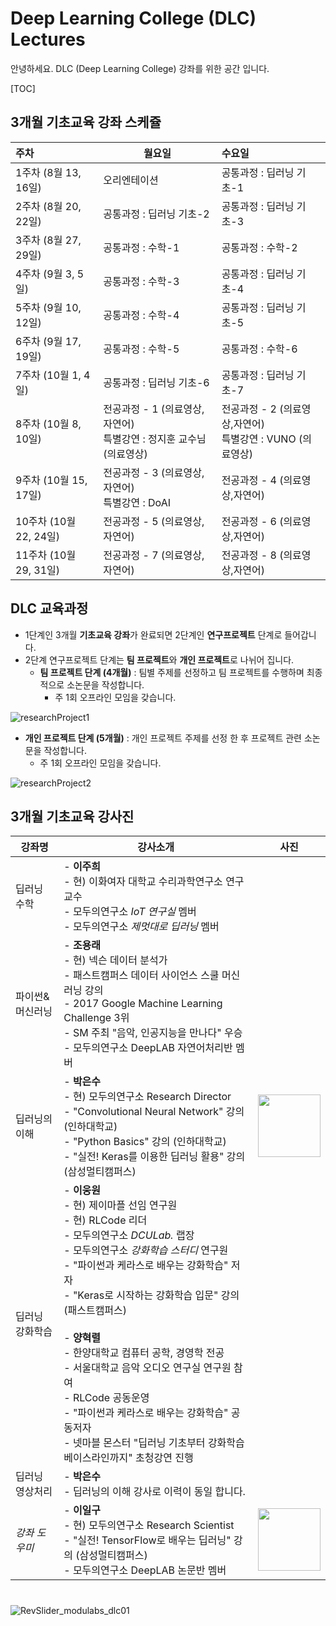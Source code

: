 # Deep Learning College (DLC) Lectures

안녕하세요. DLC (Deep Learning College) 강좌를 위한 공간 입니다.

[TOC]

## 3개월 기초교육 강좌 스케쥴 

| 주차                    | 월요일                                                       | 수요일                                                       |
| :---------------------- | ------------------------------------------------------------ | :----------------------------------------------------------- |
| 1주차  (8월 13, 16일)   | 오리엔테이션                                                 | 공통과정 : 딥러닝 기초-1                                     |
| 2주차  (8월 20, 22일)   | 공통과정 : 딥러닝 기초-2                                     | 공통과정 : 딥러닝 기초-3                                     |
| 3주차  (8월 27, 29일)   | 공통과정 : 수학-1                                            | 공통과정 : 수학-2                                            |
| 4주차  (9월 3, 5일)     | 공통과정 : 수학-3                                            | 공통과정 : 딥러닝 기초-4                                     |
| 5주차  (9월 10, 12일)   | 공통과정 : 수학-4                                            | 공통과정 : 딥러닝 기초-5                                     |
| 6주차  (9월 17, 19일)   | 공통과정 : 수학-5                                            | 공통과정 : 수학-6                                            |
| 7주차  (10월 1, 4일)    | 공통과정 : 딥러닝 기초-6                                     | 공통과정 : 딥러닝 기초-7                                     |
| 8주차  (10월 8, 10일)   | 전공과정 - 1 (의료영상,자연어)<br />특별강연 : 정지훈 교수님 (의료영상) | 전공과정 - 2 (의료영상,자연어)<br />특별강연 : VUNO (의료영상) |
| 9주차  (10월 15, 17일)  | 전공과정 - 3 (의료영상,자연어)<br />특별강연 : DoAI          | 전공과정 - 4 (의료영상,자연어)                               |
| 10주차  (10월 22, 24일) | 전공과정 - 5 (의료영상,자연어)                               | 전공과정 - 6 (의료영상,자연어)                               |
| 11주차  (10월 29, 31일) | 전공과정 - 7 (의료영상,자연어)                               | 전공과정 - 8 (의료영상,자연어)                               |



## DLC 교육과정

- 1단계인 3개월 **기초교육 강좌**가 완료되면 2단계인 **연구프로젝트** 단계로 들어갑니다.
- 2단계 연구프로젝트 단계는 **팀 프로젝트**와 **개인 프로젝트**로 나뉘어 집니다.
  - **팀 프로젝트 단계 (4개월)** : 팀별 주제를 선정하고 팀 프로젝트를 수행하며 최종적으로 소논문을 작성합니다.
    - 주 1회 오프라인 모임을 갖습니다.

![researchProject1](./images/researchProject1.png)

- **개인 프로젝트 단계 (5개월)** : 개인 프로젝트 주제를 선정 한 후 프로젝트 관련 소논문을 작성합니다.
  - 주 1회 오프라인 모임을 갖습니다.

![researchProject2](./images/researchProject2.png)



## 3개월 기초교육 강사진 

| 강좌명      | 강사소개                                     | 사진                                       |
| -------- | ---------------------------------------- | ---------------------------------------- |
| 딥러닝 수학   | - **이주희**<br /> - 현) 이화여자 대학교 수리과학연구소 연구교수<br /> - 모두의연구소 *IoT 연구실* 멤버<br /> - 모두의연구소 *제멋대로 딥러닝* 멤버 |                                          |
| 파이썬&머신러닝 | - **조용래** <br /> - 현) 넥슨 데이터 분석가<br /> - 패스트캠퍼스 데이터 사이언스 스쿨 머신러닝 강의 <br /> - 2017 Google Machine Learning Challenge 3위<br /> - SM 주최 "음악, 인공지능을 만나다" 우승<br /> - 모두의연구소 DeepLAB 자연어처리반 멤버 |                                          |
| 딥러닝의 이해  | - **박은수**<br /> - 현) 모두의연구소 Research Director<br /> - "Convolutional Neural Network" 강의 (인하대학교)<br /> - "Python Basics" 강의 (인하대학교)<br /> - "실전! Keras를 이용한 딥러닝 활용" 강의 (삼성멀티캠퍼스) | <img src="./images/photo_park.png" width=100, height=100> |
| 딥러닝 강화학습 | - **이웅원**<br /> - 현) 제이마플 선임 연구원<br /> - 현) RLCode 리더<br /> - 모두의연구소 *DCULab.* 랩장<br /> - 모두의연구소 *강화학습 스터디* 연구원<br /> - "파이썬과 케라스로 배우는 강화학습" 저자<br /> - "Keras로 시작하는 강화학습 입문" 강의 (패스트캠퍼스)<br /><br />- **양혁렬**<br /> - 한양대학교 컴퓨터 공학, 경영학 전공<br /> - 서울대학교 음악 오디오 연구실 연구원 참여<br /> - RLCode 공동운영<br /> - "파이썬과 케라스로 배우는 강화학습" 공동저자<br /> - 넷마블 몬스터 "딥러닝 기초부터 강화학습 베이스라인까지" 초청강연 진행 |                                          |
| 딥러닝 영상처리 | - **박은수**<br /> - 딥러닝의 이해 강사로 이력이 동일 합니다. |                                          |
| *강좌 도우미* | - **이일구**<br /> - 현) 모두의연구소 Research Scientist<br /> - "실전! TensorFlow로 배우는 딥러닝" 강의 (삼성멀티캠퍼스)<br /> -  모두의연구소 DeepLAB 논문반 멤버| <img src="./images/ilguyi.png" width=100, height=100> |                                         |

# 

![RevSlider_modulabs_dlc01](./images/RevSlider_modulabs_dlc01.png)
